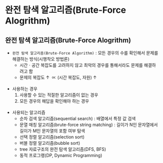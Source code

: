 # **완전 탐색 알고리즘(Brute-Force Alogrithm)**

## **완전 탐색 알고리즘(Brute-Force Alogrithm)**
-   `완전 탐색 알고리즘(Brute-Force Algorithm)` : 모든 경우의 수를 확인해서 문제를 해결하는 방식(시행착오 방법론)
    -   시간ㆍ공간 복잡도를 고려하지 않고 최악의 경우를 통해서라도 문제를 해결하려고 함
    -   문제의 복잡도 ↑  ∝ (시간 복잡도, 자원) ↑
<br></br>
- 사용하는 경우
    1.  사용할 수 있는 적절한 알고리즘이 없는 경우
    2.  모든 경우의 해답을 확인해야 하는 경우
        <br></br>
-   사용되는 알고리즘
    -   순차 검색 알고리즘(sequential search) : 배열에서 특정 값 검색
    -   문열 매칭 알고리즘(brute-force string matching) : 길이가 N인 문자열에서 길이가 M인 문자열의 포함 여부 탐색
    -   선택 정렬 알고리즘(selection sort)
    -   버블 정렬 알고리즘(bubble sort)
    -   tree 자료구조의 완전 탐색 알고리즘(DFS, BFS)
    -   동적 프로그랭(DP, Dynamic Programming)